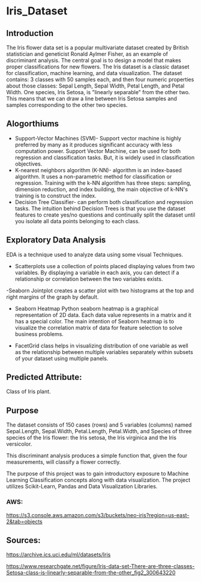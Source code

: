 # Iris_Dataset

## Introduction
The Iris flower data set is a popular multivariate dataset created by British statistician and geneticist Ronald Aylmer Fisher, as an example of discriminant analysis.
The central goal is to design a model that makes proper classifications for new flowers.
The Iris dataset is a classic dataset for classification, machine learning, and data visualization.
The dataset contains: 3 classes with 50 samples each, and then four numeric properties about those classes: Sepal Length, Sepal Width, Petal Length, and Petal Width.
One species, Iris Setosa, is "linearly separable" from the other two. This means that we can draw a line between Iris Setosa samples and samples corresponding to the other two species.

## Alogorthiums
- Support-Vector Machines (SVM)- Support vector machine is highly preferred by many as it produces significant accuracy with less computation power. Support Vector Machine, can be used for both regression and classification tasks. But, it is widely used in classification objectives.
- K-nearest neighbors algorithm (K-NN)- algorithm is an index-based algorithm. It uses a non-parametric method for classification or regression. Training with the k-NN algorithm has three steps: sampling, dimension reduction, and index building, the main objective of k-NN's training is to construct the index.
- Decision Tree Classifier- can perform both classification and regression tasks. The intuition behind Decision Trees is that you use the dataset features to create yes/no questions and continually split the dataset until you isolate all data points belonging to each class.

## Exploratory Data Analysis
EDA is a technique used to analyze data using some visual Techniques.

- Scatterplots use a collection of points placed displaying values from two variables. By displaying a variable in each axis, you can detect if a relationship or correlation between the two variables exists.

-Seaborn Jointplot creates a scatter plot with two histograms at the top and right margins of the graph by default. 

- Seaborn Heatmap
Python seaborn heatmap is a graphical representation of 2D data. Each data value represents in a matrix and it has a special color. The main intention of Seaborn heatmap is to visualize the correlation matrix of data for feature selection to solve business problems.

- FacetGrid class helps in visualizing distribution of one variable as well as the relationship between multiple variables separately within subsets of your dataset using multiple panels.

## Predicted Attribute:
Class of Iris plant.


## Purpose

The dataset consists of 150 cases (rows) and 5 variables (columns) named Sepal.Length, Sepal.Width, Petal.Length, Petal.Width, and Species of three species of the Iris flower: the Iris setosa, the Iris virginica and the Iris versicolor. 

This discriminant analysis produces a simple function that, given the four measurements, will classify a flower correctly.

The purpose of this project was to gain introductory exposure to Machine Learning Classification concepts along with data visualization. The project utilizes Scikit-Learn, Pandas and Data Visualization Libraries.


### AWS:
https://s3.console.aws.amazon.com/s3/buckets/neo-iris?region=us-east-2&tab=objects

## Sources:

https://archive.ics.uci.edu/ml/datasets/Iris

https://www.researchgate.net/figure/Iris-data-set-There-are-three-classes-Setosa-class-is-linearly-separable-from-the-other_fig2_300643220
